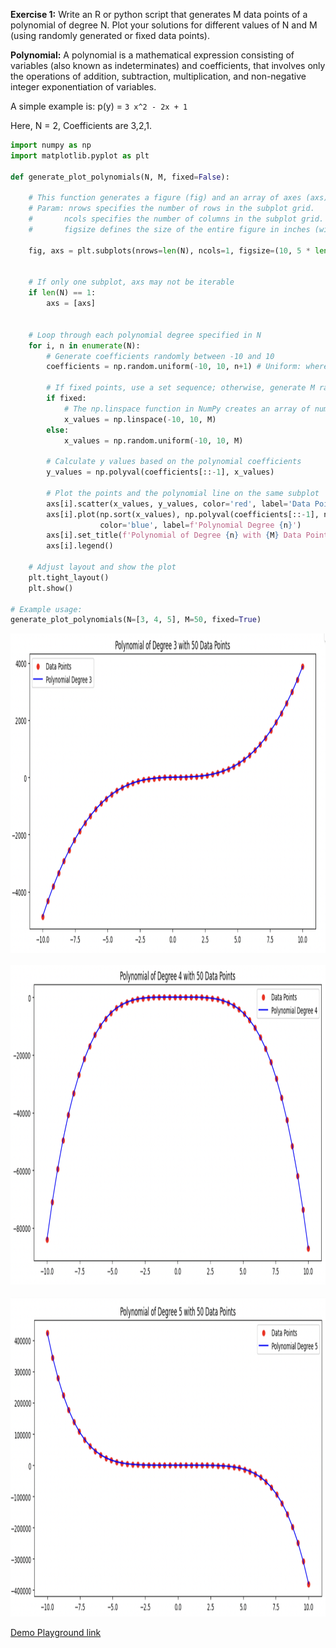 **Exercise 1:** Write an R or python script that generates M data points of a polynomial of degree N. Plot your solutions for different values of N and M (using randomly generated or fixed data points).

**Polynomial:** A polynomial is a mathematical expression consisting of variables (also known as indeterminates) and coefficients, that involves only the operations of addition, subtraction, multiplication, and non-negative integer exponentiation of variables. 

A simple example is: p(y) = `3 x^2 - 2x + 1`

Here, N = 2, Coefficients are 3,2,1.

```py
import numpy as np
import matplotlib.pyplot as plt

def generate_plot_polynomials(N, M, fixed=False):

    # This function generates a figure (fig) and an array of axes (axs), where each axis corresponds to a subplot in the figure.
    # Param: nrows specifies the number of rows in the subplot grid.
    #       ncols specifies the number of columns in the subplot grid.
    #       figsize defines the size of the entire figure in inches (width, height).

    fig, axs = plt.subplots(nrows=len(N), ncols=1, figsize=(10, 5 * len(N)))


    # If only one subplot, axs may not be iterable
    if len(N) == 1:
        axs = [axs]


    # Loop through each polynomial degree specified in N
    for i, n in enumerate(N):
        # Generate coefficients randomly between -10 and 10
        coefficients = np.random.uniform(-10, 10, n+1) # Uniform: where each number has an equal probability of being chosen (uniform distribution).
        
        # If fixed points, use a set sequence; otherwise, generate M random x values
        if fixed:
            # The np.linspace function in NumPy creates an array of numbers that are evenly spaced between two endpoints.
            x_values = np.linspace(-10, 10, M) 
        else:
            x_values = np.random.uniform(-10, 10, M)
        
        # Calculate y values based on the polynomial coefficients
        y_values = np.polyval(coefficients[::-1], x_values)
        
        # Plot the points and the polynomial line on the same subplot
        axs[i].scatter(x_values, y_values, color='red', label='Data Points')
        axs[i].plot(np.sort(x_values), np.polyval(coefficients[::-1], np.sort(x_values)), 
                    color='blue', label=f'Polynomial Degree {n}')
        axs[i].set_title(f'Polynomial of Degree {n} with {M} Data Points')
        axs[i].legend()
    
    # Adjust layout and show the plot
    plt.tight_layout()
    plt.show()

# Example usage:
generate_plot_polynomials(N=[3, 4, 5], M=50, fixed=True)
```

<img src="lfds2e1-1.png" title="Fig 1" width="1000" height="511"/>&nbsp;&nbsp;&nbsp;&nbsp;
<img src="lfds2e1-2.png" title="Fig 2" width="1000" height="511"/>&nbsp;&nbsp;&nbsp;&nbsp;
<img src="lfds2e1-3.png" title="Fig 3" width="1000" height="511"/>

[Demo Playground link](https://colab.research.google.com/drive/19Rr47dz4CPMi5apmuh0Z_e7_af-gDF7p#scrollTo=_t12LmH8lovK)

